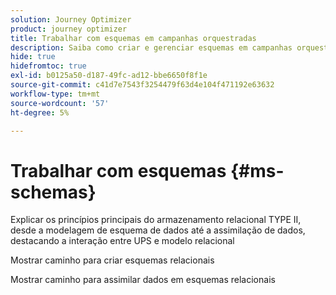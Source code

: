 ```yaml
---
solution: Journey Optimizer
product: journey optimizer
title: Trabalhar com esquemas em campanhas orquestradas
description: Saiba como criar e gerenciar esquemas em campanhas orquestradas
hide: true
hidefromtoc: true
exl-id: b0125a50-d187-49fc-ad12-bbe6650f8f1e
source-git-commit: c41d7e7543f3254479f63d4e104f471192e63632
workflow-type: tm+mt
source-wordcount: '57'
ht-degree: 5%

---
```


# Trabalhar com esquemas {#ms-schemas}

Explicar os princípios principais do armazenamento relacional TYPE II, desde a modelagem de esquema de dados até a assimilação de dados, destacando a interação entre UPS e modelo relacional

Mostrar caminho para criar esquemas relacionais

Mostrar caminho para assimilar dados em esquemas relacionais

